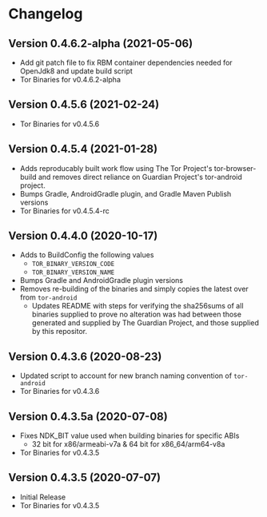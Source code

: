 # Changelog

## Version 0.4.6.2-alpha (2021-05-06)
 - Add git patch file to fix RBM container dependencies needed for OpenJdk8 and update build script
 - Tor Binaries for v0.4.6.2-alpha

## Version 0.4.5.6 (2021-02-24)
 - Tor Binaries for v0.4.5.6

## Version 0.4.5.4 (2021-01-28)
 - Adds reproducably built work flow using The Tor Project's tor-browser-build 
 and removes direct reliance on Guardian Project's tor-android project.
 - Bumps Gradle, AndroidGradle plugin, and Gradle Maven Publish versions
 - Tor Binaries for v0.4.5.4-rc

## Version 0.4.4.0 (2020-10-17)
 - Adds to BuildConfig the following values
     + `TOR_BINARY_VERSION_CODE`
     + `TOR_BINARY_VERSION_NAME`
 - Bumps Gradle and AndroidGradle plugin versions
 - Removes re-building of the binaries and simply copies the latest over from `tor-android`
     + Updates README with steps for verifying the sha256sums of all binaries supplied to prove no alteration was had between those generated and supplied by The Guardian Project, and those supplied by this repositor.

## Version 0.4.3.6 (2020-08-23)
 - Updated script to account for new branch naming convention of `tor-android`
 - Tor Binaries for v0.4.3.6

## Version 0.4.3.5a (2020-07-08)
 - Fixes NDK_BIT value used when building binaries for specific ABIs
    - 32 bit for x86/armeabi-v7a & 64 bit for x86_64/arm64-v8a
 - Tor Binaries for v0.4.3.5
 
## Version 0.4.3.5 (2020-07-07)
 - Initial Release
 - Tor Binaries for v0.4.3.5
 
